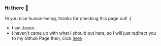 ### Hi there 👋

Hi you nice human-being, thanks for checking this page out! :)
<!--
**Asonjay/Asonjay** is a ✨ _special_ ✨ repository because its `README.md` (this file) appears on your GitHub profile.

Here are some ideas to get you started:

- 🔭 I’m currently working on ...
- 🌱 I’m currently learning ...
- 👯 I’m looking to collaborate on ...
- 🤔 I’m looking for help with ...
- 💬 Ask me about ...
- 📫 How to reach me: ...
- 😄 Pronouns: ...
- ⚡ Fun fact: ...
-->

- I am Jason. 
- I haven't came up with what I should put here, so I will just redirect you to my Github Page then, click [here](https://asonjay.github.io) 
